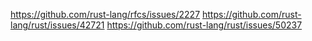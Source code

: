 https://github.com/rust-lang/rfcs/issues/2227
https://github.com/rust-lang/rust/issues/42721
https://github.com/rust-lang/rust/issues/50237
